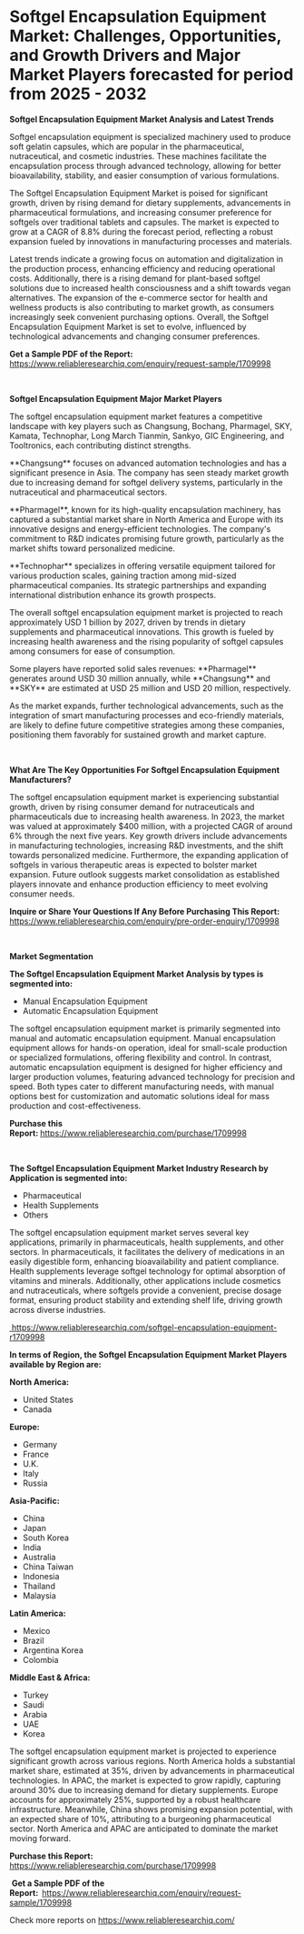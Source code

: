 <p><h1>Softgel Encapsulation Equipment Market: Challenges, Opportunities, and Growth Drivers and Major Market Players forecasted for period from 2025 - 2032</h1></p><p><strong>Softgel Encapsulation Equipment Market Analysis and Latest Trends</strong></p>
<p><p>Softgel encapsulation equipment is specialized machinery used to produce soft gelatin capsules, which are popular in the pharmaceutical, nutraceutical, and cosmetic industries. These machines facilitate the encapsulation process through advanced technology, allowing for better bioavailability, stability, and easier consumption of various formulations. </p><p>The Softgel Encapsulation Equipment Market is poised for significant growth, driven by rising demand for dietary supplements, advancements in pharmaceutical formulations, and increasing consumer preference for softgels over traditional tablets and capsules. The market is expected to grow at a CAGR of 8.8% during the forecast period, reflecting a robust expansion fueled by innovations in manufacturing processes and materials.</p><p>Latest trends indicate a growing focus on automation and digitalization in the production process, enhancing efficiency and reducing operational costs. Additionally, there is a rising demand for plant-based softgel solutions due to increased health consciousness and a shift towards vegan alternatives. The expansion of the e-commerce sector for health and wellness products is also contributing to market growth, as consumers increasingly seek convenient purchasing options. Overall, the Softgel Encapsulation Equipment Market is set to evolve, influenced by technological advancements and changing consumer preferences.</p></p>
<p><strong>Get a Sample PDF of the Report:&nbsp;</strong> <a href="https://www.reliableresearchiq.com/enquiry/request-sample/1709998?utm_campaign=1117&utm_medium=2&utm_source=Github&utm_content=ia&utm_term=10012025&utm_id=softgel-encapsulation-equipment">https://www.reliableresearchiq.com/enquiry/request-sample/1709998</a></p>
<p>&nbsp;</p>
<p><strong>Softgel Encapsulation Equipment Major Market Players</strong></p>
<p><p>The softgel encapsulation equipment market features a competitive landscape with key players such as Changsung, Bochang, Pharmagel, SKY, Kamata, Technophar, Long March Tianmin, Sankyo, GIC Engineering, and Tooltronics, each contributing distinct strengths.</p><p>**Changsung** focuses on advanced automation technologies and has a significant presence in Asia. The company has seen steady market growth due to increasing demand for softgel delivery systems, particularly in the nutraceutical and pharmaceutical sectors. </p><p>**Pharmagel**, known for its high-quality encapsulation machinery, has captured a substantial market share in North America and Europe with its innovative designs and energy-efficient technologies. The company's commitment to R&D indicates promising future growth, particularly as the market shifts toward personalized medicine.</p><p>**Technophar** specializes in offering versatile equipment tailored for various production scales, gaining traction among mid-sized pharmaceutical companies. Its strategic partnerships and expanding international distribution enhance its growth prospects.</p><p>The overall softgel encapsulation equipment market is projected to reach approximately USD 1 billion by 2027, driven by trends in dietary supplements and pharmaceutical innovations. This growth is fueled by increasing health awareness and the rising popularity of softgel capsules among consumers for ease of consumption.</p><p>Some players have reported solid sales revenues: **Pharmagel** generates around USD 30 million annually, while **Changsung** and **SKY** are estimated at USD 25 million and USD 20 million, respectively. </p><p>As the market expands, further technological advancements, such as the integration of smart manufacturing processes and eco-friendly materials, are likely to define future competitive strategies among these companies, positioning them favorably for sustained growth and market capture.</p></p>
<p>&nbsp;</p>
<p><strong>What Are The Key Opportunities For Softgel Encapsulation Equipment Manufacturers?</strong></p>
<p><p>The softgel encapsulation equipment market is experiencing substantial growth, driven by rising consumer demand for nutraceuticals and pharmaceuticals due to increasing health awareness. In 2023, the market was valued at approximately $400 million, with a projected CAGR of around 6% through the next five years. Key growth drivers include advancements in manufacturing technologies, increasing R&D investments, and the shift towards personalized medicine. Furthermore, the expanding application of softgels in various therapeutic areas is expected to bolster market expansion. Future outlook suggests market consolidation as established players innovate and enhance production efficiency to meet evolving consumer needs.</p></p>
<p><strong>Inquire or Share Your Questions If Any Before Purchasing This Report:</strong> <a href="https://www.reliableresearchiq.com/enquiry/pre-order-enquiry/1709998?utm_campaign=1117&utm_medium=2&utm_source=Github&utm_content=ia&utm_term=10012025&utm_id=softgel-encapsulation-equipment">https://www.reliableresearchiq.com/enquiry/pre-order-enquiry/1709998</a></p>
<p>&nbsp;</p>
<p><strong>Market Segmentation</strong></p>
<p><strong>The Softgel Encapsulation Equipment Market Analysis by types is segmented into:</strong></p>
<p><ul><li>Manual Encapsulation Equipment</li><li>Automatic Encapsulation Equipment</li></ul></p>
<p><p>The softgel encapsulation equipment market is primarily segmented into manual and automatic encapsulation equipment. Manual encapsulation equipment allows for hands-on operation, ideal for small-scale production or specialized formulations, offering flexibility and control. In contrast, automatic encapsulation equipment is designed for higher efficiency and larger production volumes, featuring advanced technology for precision and speed. Both types cater to different manufacturing needs, with manual options best for customization and automatic solutions ideal for mass production and cost-effectiveness.</p></p>
<p><strong>Purchase this Report:&nbsp;</strong><a href="https://www.reliableresearchiq.com/purchase/1709998?utm_campaign=1117&utm_medium=2&utm_source=Github&utm_content=ia&utm_term=10012025&utm_id=softgel-encapsulation-equipment">https://www.reliableresearchiq.com/purchase/1709998</a></p>
<p>&nbsp;</p>
<p><strong>The Softgel Encapsulation Equipment Market Industry Research by Application is segmented into:</strong></p>
<p><ul><li>Pharmaceutical</li><li>Health Supplements</li><li>Others</li></ul></p>
<p><p>The softgel encapsulation equipment market serves several key applications, primarily in pharmaceuticals, health supplements, and other sectors. In pharmaceuticals, it facilitates the delivery of medications in an easily digestible form, enhancing bioavailability and patient compliance. Health supplements leverage softgel technology for optimal absorption of vitamins and minerals. Additionally, other applications include cosmetics and nutraceuticals, where softgels provide a convenient, precise dosage format, ensuring product stability and extending shelf life, driving growth across diverse industries.</p></p>
<p><a href="https://www.reliableresearchiq.com/softgel-encapsulation-equipment-r1709998?utm_campaign=1117&utm_medium=2&utm_source=Github&utm_content=ia&utm_term=10012025&utm_id=softgel-encapsulation-equipment">&nbsp;https://www.reliableresearchiq.com/softgel-encapsulation-equipment-r1709998</a></p>
<p><strong>In terms of Region, the Softgel Encapsulation Equipment Market Players available by Region are:</strong></p>
<p>
    <p> <strong> North America: </strong>
        <ul>
            <li>United States</li>
            <li>Canada</li>
        </ul>
        </p> 
    <p> <strong> Europe: </strong>
        <ul>
            <li>Germany</li>
            <li>France</li>
            <li>U.K.</li>
            <li>Italy</li>
            <li>Russia</li>
        </ul>
        </p> 
    <p> <strong> Asia-Pacific: </strong>
        <ul>
            <li>China</li>
            <li>Japan</li>
            <li>South Korea</li>
            <li>India</li>
            <li>Australia</li>
            <li>China Taiwan</li>
            <li>Indonesia</li>
            <li>Thailand</li>
            <li>Malaysia</li>
        </ul>
        </p> 
    <p> <strong> Latin America: </strong>
        <ul>
            <li>Mexico</li>
            <li>Brazil</li>
            <li>Argentina Korea</li>
            <li>Colombia</li>
        </ul>
        </p> 
    <p> <strong> Middle East & Africa: </strong>
        <ul>
            <li>Turkey</li>
            <li>Saudi</li>
            <li>Arabia</li>
            <li>UAE</li>
            <li>Korea</li>
        </ul>
    </p>
    </p>
<p><p>The softgel encapsulation equipment market is projected to experience significant growth across various regions. North America holds a substantial market share, estimated at 35%, driven by advancements in pharmaceutical technologies. In APAC, the market is expected to grow rapidly, capturing around 30% due to increasing demand for dietary supplements. Europe accounts for approximately 25%, supported by a robust healthcare infrastructure. Meanwhile, China shows promising expansion potential, with an expected share of 10%, attributing to a burgeoning pharmaceutical sector. North America and APAC are anticipated to dominate the market moving forward.</p></p>
<p><strong>Purchase this Report: </strong><a href="https://www.reliableresearchiq.com/purchase/1709998?utm_campaign=1117&utm_medium=2&utm_source=Github&utm_content=ia&utm_term=10012025&utm_id=softgel-encapsulation-equipment">https://www.reliableresearchiq.com/purchase/1709998</a></p>
<p>&nbsp;<strong>Get a Sample PDF of the Report:&nbsp;&nbsp;</strong><a href="https://www.reliableresearchiq.com/enquiry/request-sample/1709998?utm_campaign=1117&utm_medium=2&utm_source=Github&utm_content=ia&utm_term=10012025&utm_id=softgel-encapsulation-equipment">https://www.reliableresearchiq.com/enquiry/request-sample/1709998</a></p>
<p><strong></strong></p>
<p>Check more reports on <a href="https://www.reliableresearchiq.com/?utm_campaign=1117&utm_medium=2&utm_source=Github&utm_content=ia&utm_term=10012025&utm_id=softgel-encapsulation-equipment">https://www.reliableresearchiq.com/</a></p>